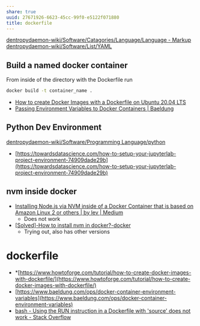 ```yaml
---
share: true
uuid: 27671926-6623-45cc-99f0-e5122f071880
title: dockerfile
---
```

[dentropydaemon-wiki/Software/Catagories/Language/Language - Markup](/undefined) [dentropydaemon-wiki/Software/List/YAML](/undefined)
## Build a named docker container


From inside of the directory with the Dockerfile run
``` bash
docker build -t container_name .
```

* [How to create Docker Images with a Dockerfile on Ubuntu 20.04 LTS](https://www.howtoforge.com/tutorial/how-to-create-docker-images-with-dockerfile/)
* [Passing Environment Variables to Docker Containers | Baeldung](https://www.baeldung.com/ops/docker-container-environment-variables)
## Python Dev Environment

[dentropydaemon-wiki/Software/Programming Language/python](/undefined)
*   [https://towardsdatascience.com/how-to-setup-your-jupyterlab-project-environment-74909dade29b](https://towardsdatascience.com/how-to-setup-your-jupyterlab-project-environment-74909dade29b)
## nvm inside docker
* [Installing Node.js via NVM inside of a Docker Container that is based on Amazon Linux 2 or others | by lev | Medium](https://medium.com/@levsoroka/installing-node-js-via-nvm-inside-of-a-docker-container-that-is-based-on-amazon-linux-2-or-others-6e59c7dac5)
	* Does not work
* [[Solved]-How to install nvm in docker?-docker](https://www.appsloveworld.com/docker/100/1/how-to-install-nvm-in-docker)
	* Trying out, also has other versions
# dockerfile
* *[https://www.howtoforge.com/tutorial/how-to-create-docker-images-with-dockerfile/](https://www.howtoforge.com/tutorial/how-to-create-docker-images-with-dockerfile/)
* [https://www.baeldung.com/ops/docker-container-environment-variables](https://www.baeldung.com/ops/docker-container-environment-variables)
* [bash - Using the RUN instruction in a Dockerfile with 'source' does not work - Stack Overflow](https://stackoverflow.com/questions/20635472/using-the-run-instruction-in-a-dockerfile-with-source-does-not-work)